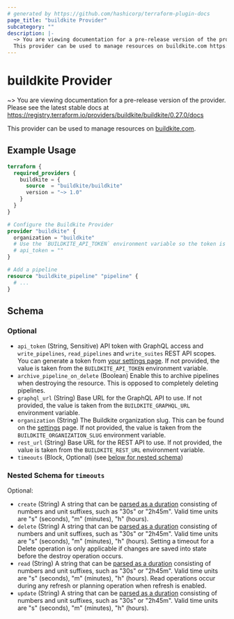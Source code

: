 ```yaml
---
# generated by https://github.com/hashicorp/terraform-plugin-docs
page_title: "buildkite Provider"
subcategory: ""
description: |-
  ~> You are viewing documentation for a pre-release version of the provider. Please see the latest stable docs at https://registry.terraform.io/providers/buildkite/buildkite/0.27.0/docs
  This provider can be used to manage resources on buildkite.com https://buildkite.com.
---
```


# buildkite Provider

~> You are viewing documentation for a pre-release version of the provider. Please see the latest stable docs at https://registry.terraform.io/providers/buildkite/buildkite/0.27.0/docs

This provider can be used to manage resources on [buildkite.com](https://buildkite.com).

## Example Usage

```terraform
terraform {
  required_providers {
    buildkite = {
      source  = "buildkite/buildkite"
      version = "~> 1.0"
    }
  }
}

# Configure the Buildkite Provider
provider "buildkite" {
  organization = "buildkite"
  # Use the `BUILDKITE_API_TOKEN` environment variable so the token is not committed
  # api_token = ""
}

# Add a pipeline
resource "buildkite_pipeline" "pipeline" {
  # ...
}
```

<!-- schema generated by tfplugindocs -->
## Schema

### Optional

- `api_token` (String, Sensitive) API token with GraphQL access and `write_pipelines`, `read_pipelines` and `write_suites` REST API scopes. You can generate a token from [your settings page](https://buildkite.com/user/api-access-tokens/new?description=terraform&scopes[]=write_pipelines&scopes[]=write_suites&scopes[]=read_pipelines&scopes[]=graphql). If not provided, the value is taken from the `BUILDKITE_API_TOKEN` environment variable.
- `archive_pipeline_on_delete` (Boolean) Enable this to archive pipelines when destroying the resource. This is opposed to completely deleting pipelines.
- `graphql_url` (String) Base URL for the GraphQL API to use. If not provided, the value is taken from the `BUILDKITE_GRAPHQL_URL` environment variable.
- `organization` (String) The Buildkite organization slug. This can be found on the [settings](https://buildkite.com/organizations/~/settings) page. If not provided, the value is taken from the `BUILDKITE_ORGANIZATION_SLUG` environment variable.
- `rest_url` (String) Base URL for the REST API to use. If not provided, the value is taken from the `BUILDKITE_REST_URL` environment variable.
- `timeouts` (Block, Optional) (see [below for nested schema](#nestedblock--timeouts))

<a id="nestedblock--timeouts"></a>
### Nested Schema for `timeouts`

Optional:

- `create` (String) A string that can be [parsed as a duration](https://pkg.go.dev/time#ParseDuration) consisting of numbers and unit suffixes, such as "30s" or "2h45m". Valid time units are "s" (seconds), "m" (minutes), "h" (hours).
- `delete` (String) A string that can be [parsed as a duration](https://pkg.go.dev/time#ParseDuration) consisting of numbers and unit suffixes, such as "30s" or "2h45m". Valid time units are "s" (seconds), "m" (minutes), "h" (hours). Setting a timeout for a Delete operation is only applicable if changes are saved into state before the destroy operation occurs.
- `read` (String) A string that can be [parsed as a duration](https://pkg.go.dev/time#ParseDuration) consisting of numbers and unit suffixes, such as "30s" or "2h45m". Valid time units are "s" (seconds), "m" (minutes), "h" (hours). Read operations occur during any refresh or planning operation when refresh is enabled.
- `update` (String) A string that can be [parsed as a duration](https://pkg.go.dev/time#ParseDuration) consisting of numbers and unit suffixes, such as "30s" or "2h45m". Valid time units are "s" (seconds), "m" (minutes), "h" (hours).
